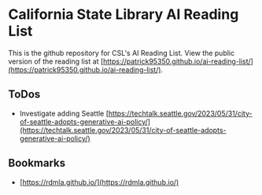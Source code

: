 # California State Library AI Reading List

This is the github repository for CSL's AI Reading List. View the public version of the reading list at [https://patrick95350.github.io/ai-reading-list/](https://patrick95350.github.io/ai-reading-list/).

## ToDos

* Investigate adding Seattle [https://techtalk.seattle.gov/2023/05/31/city-of-seattle-adopts-generative-ai-policy/](https://techtalk.seattle.gov/2023/05/31/city-of-seattle-adopts-generative-ai-policy/)

## Bookmarks

* [https://rdmla.github.io/](https://rdmla.github.io/)
